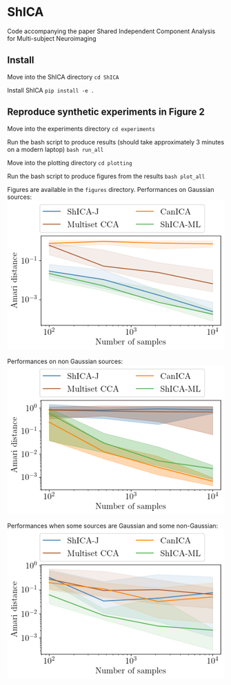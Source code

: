 # ShICA
Code accompanying the paper Shared Independent Component Analysis for Multi-subject Neuroimaging

## Install 
Move into the ShICA directory
``cd ShICA``

Install ShICA
``pip install -e .``

## Reproduce synthetic experiments in Figure 2
Move into the experiments directory
``cd experiments``

Run the bash script to produce results (should take approximately 3 minutes on a modern laptop)
``bash run_all ``

Move into the plotting directory
`` cd plotting ``

Run the bash script to produce figures from the results
``bash plot_all ``

Figures are available in the ``figures`` directory.
Performances on Gaussian sources:
![Full non Gaussian](./figures/rotation.png)

Performances on non Gaussian sources:
![Full Gaussian](./figures/full_nongaussian.png)

Performances when some sources are Gaussian and some non-Gaussian:
![Semi Gaussian](./figures/semigaussian.png)
